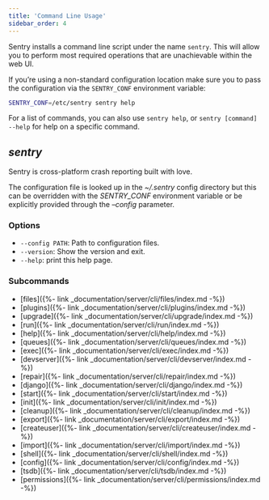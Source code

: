 ```yaml
---
title: 'Command Line Usage'
sidebar_order: 4
---
```


Sentry installs a command line script under the name `sentry`. This will allow you to perform most required operations that are unachievable within the web UI.

If you’re using a non-standard configuration location make sure you to pass the configuration via the `SENTRY_CONF` environment variable:

```bash
SENTRY_CONF=/etc/sentry sentry help
```

For a list of commands, you can also use `sentry help`, or `sentry [command] --help` for help on a specific command.

## _sentry_

Sentry is cross-platform crash reporting built with love.

The configuration file is looked up in the _~/.sentry_ config directory but this can be overridden with the _SENTRY_CONF_ environment variable or be explicitly provided through the _–config_ parameter.

### Options

-   `--config PATH`: Path to configuration files.
-   `--version`: Show the version and exit.
-   `--help`: print this help page.

### Subcommands

-   [files]({%- link _documentation/server/cli/files/index.md -%})
-   [plugins]({%- link _documentation/server/cli/plugins/index.md -%})
-   [upgrade]({%- link _documentation/server/cli/upgrade/index.md -%})
-   [run]({%- link _documentation/server/cli/run/index.md -%})
-   [help]({%- link _documentation/server/cli/help/index.md -%})
-   [queues]({%- link _documentation/server/cli/queues/index.md -%})
-   [exec]({%- link _documentation/server/cli/exec/index.md -%})
-   [devserver]({%- link _documentation/server/cli/devserver/index.md -%})
-   [repair]({%- link _documentation/server/cli/repair/index.md -%})
-   [django]({%- link _documentation/server/cli/django/index.md -%})
-   [start]({%- link _documentation/server/cli/start/index.md -%})
-   [init]({%- link _documentation/server/cli/init/index.md -%})
-   [cleanup]({%- link _documentation/server/cli/cleanup/index.md -%})
-   [export]({%- link _documentation/server/cli/export/index.md -%})
-   [createuser]({%- link _documentation/server/cli/createuser/index.md -%})
-   [import]({%- link _documentation/server/cli/import/index.md -%})
-   [shell]({%- link _documentation/server/cli/shell/index.md -%})
-   [config]({%- link _documentation/server/cli/config/index.md -%})
-   [tsdb]({%- link _documentation/server/cli/tsdb/index.md -%})
-   [permissions]({%- link _documentation/server/cli/permissions/index.md -%})
